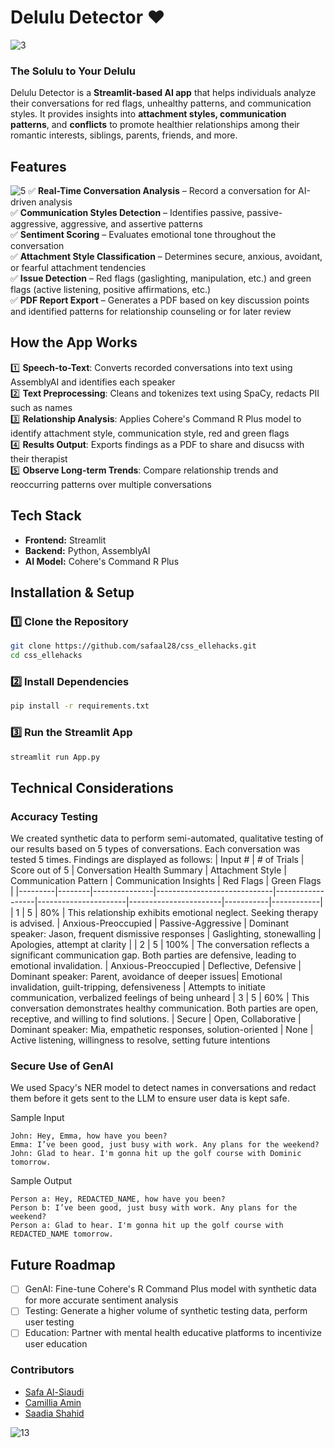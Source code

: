 
# Delulu Detector ❤️
![3](https://github.com/user-attachments/assets/77cb78f9-f9a0-48b4-8dfc-dda3a0e7c9df)

### The Solulu to Your Delulu
Delulu Detector is a **Streamlit-based AI app** that helps individuals analyze their conversations for red flags, unhealthy patterns, and communication styles. It provides insights into **attachment styles, communication patterns**, and **conflicts** to promote healthier relationships among their romantic interests, siblings, parents, friends, and more.

## Features

![5](https://github.com/user-attachments/assets/e6bdb7db-54d7-4ded-9720-4a0a94ea2bbd)
✅ **Real-Time Conversation Analysis** – Record a conversation for AI-driven analysis  
✅ **Communication Styles Detection** – Identifies passive, passive-aggressive, aggressive, and assertive patterns  
✅ **Sentiment Scoring** – Evaluates emotional tone throughout the conversation  
✅ **Attachment Style Classification** – Determines secure, anxious, avoidant, or fearful attachment tendencies  
✅ **Issue Detection** – Red flags (gaslighting, manipulation, etc.) and green flags (active listening, positive affirmations, etc.)<br>
✅ **PDF Report Export** – Generates a PDF based on key discussion points and identified patterns for relationship counseling or for later review

## How the App Works

1️⃣ **Speech-to-Text**: Converts recorded conversations into text using AssemblyAI and identifies each speaker  
2️⃣ **Text Preprocessing**: Cleans and tokenizes text using SpaCy, redacts PII such as names  
3️⃣ **Relationship Analysis**: Applies Cohere's Command R Plus model to identify attachment style, communication style, red and green flags  
4️⃣ **Results Output**: Exports findings as a PDF to share and disucss with their therapist  
5️⃣ **Observe Long-term Trends**: Compare relationship trends and reoccurring patterns over multiple conversations  

## Tech Stack
- **Frontend:** Streamlit
- **Backend:** Python, AssemblyAI
- **AI Model:** Cohere's Command R Plus

## Installation & Setup

### 1️⃣ Clone the Repository
```bash
git clone https://github.com/safaal28/css_ellehacks.git
cd css_ellehacks
```

### 2️⃣ Install Dependencies
```bash
pip install -r requirements.txt
```

### 3️⃣ Run the Streamlit App
```bash
streamlit run App.py
```

## Technical Considerations

### Accuracy Testing
We created synthetic data to perform semi-automated, qualitative testing of our results based on 5 types of conversations. Each conversation was tested 5 times. Findings are displayed as follows:
| Input # | # of Trials | Score out of 5 | Conversation Health Summary | Attachment Style | Communication Pattern | Communication Insights | Red Flags | Green Flags |
|---------|--------|---------------|-----------------------------|------------------|----------------------|-----------------------|-----------|------------|
| 1       | 5      | 80%           | This relationship exhibits emotional neglect. Seeking therapy is advised. | Anxious-Preoccupied | Passive-Aggressive | Dominant speaker: Jason, frequent dismissive responses | Gaslighting, stonewalling | Apologies, attempt at clarity |
| 2       | 5      | 100%          | The conversation reflects a significant communication gap. Both parties are defensive, leading to emotional invalidation. | Anxious-Preoccupied	| Deflective, Defensive	| Dominant speaker: Parent, avoidance of deeper issues| Emotional invalidation, guilt-tripping, defensiveness	| Attempts to initiate communication, verbalized feelings of being unheard
| 3       | 5      | 60%           | This conversation demonstrates healthy communication. Both parties are open, receptive, and willing to find solutions. |	Secure |	Open, Collaborative	| Dominant speaker: Mia, empathetic responses, solution-oriented | None	| Active listening, willingness to resolve, setting future intentions

### Secure Use of GenAI
We used Spacy's NER model to detect names in conversations and redact them before it gets sent to the LLM to ensure user data is kept safe.

Sample Input
```
John: Hey, Emma, how have you been?
Emma: I’ve been good, just busy with work. Any plans for the weekend?
John: Glad to hear. I'm gonna hit up the golf course with Dominic tomorrow.
```

Sample Output
```
Person a: Hey, REDACTED_NAME, how have you been?
Person b: I’ve been good, just busy with work. Any plans for the weekend?
Person a: Glad to hear. I'm gonna hit up the golf course with REDACTED_NAME tomorrow.
```

## Future Roadmap
- [ ] GenAI: Fine-tune Cohere's R Command Plus model with synthetic data for more accurate sentiment analysis
- [ ] Testing: Generate a higher volume of synthetic testing data, perform user testing
- [ ] Education: Partner with mental health educative platforms to incentivize user education  

### Contributors
- [Safa Al-Siaudi](linkedin.com/in/safa-al-siaudi)
- [Camillia Amin](linkedin.com/in/camillia-hanaan-amin)
- [Saadia Shahid](linkedin.com/in/saadia-shahid)

![13](https://github.com/user-attachments/assets/9d0095be-02db-4289-9ae9-cd78e7066452)



